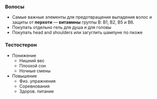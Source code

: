 ### Волосы
- Самые важные элементы для предотвращения выпадения волос и защиты от **перхоти** — **витамины** группы В: В1, В2, В5 и В6.
- Покупать отдельно гель для душа и для головы
- Покупать head and shoulders или загуглить шампуне по пизже


### Тестостерон
- Понижение
	- Нишний вес
	- Плоохой сон
	- Ночные смены
- Повышение
	- Физ. упражнения
	- Соревнования
	- Здоров. питание